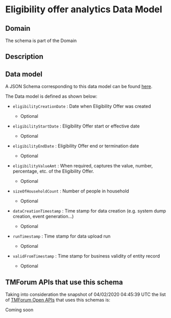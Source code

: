 # Eligibility offer analytics Data Model

## Domain

The  schema is part of the  Domain

## Description



## Data model

A JSON Schema corresponding to this data model can be found
[here](https://github.com/tmforum-rand/schemas/blob/candidates/Analytics/EligibilityOfferAnalytics.schema.json).

The Data model is defined as shown below:
- `eligibilityCreationDate` : Date when Eligibility Offer was created

  - Optional

- `eligibilityStartDate` : Eligibility Offer start or effective date

  - Optional

- `eligibilityEndDate` : Eligibility Offer end or termination date

  - Optional

- `eligibilityValueAmt` : When required, captures the value, number, percentage, etc. of the Eligibility Offer.

  - Optional

- `sizeOfHouseholdCount` : Number of people in household

  - Optional

- `dataCreationTimestamp` : Time stamp for data creation (e.g. system dump creation, event generation…)

  - Optional

- `runTimestamp` : Time stamp for data upload run

  - Optional

- `validFromTimestamp` : Time stamp for business validity of entity record

  - Optional





## TMForum APIs that use this schema

Taking into consideration the snapshot of 04/02/2020 04:45:39 UTC the list of [TMForum Open APIs](https://www.tmforum.org/open-apis/) that uses this schemas is:

Coming soon